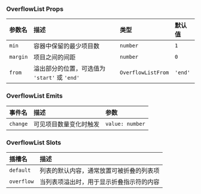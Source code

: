 ### OverflowList Props

| 参数名 | 描述 | 类型 | 默认值 |
| :--- | :--- | :--- | :--- |
| `min` | 容器中保留的最少项目数 | `number` | `1` |
| `margin` | 项目之间的间距 | `number` | `0` |
| `from` | 溢出部分的位置，可选值为 `'start'` 或 `'end'` | `OverflowListFrom` | `'end'` |

### OverflowList Emits

| 事件名 | 描述 | 参数 |
| :--- | :--- | :--- |
| `change` | 可见项目数量变化时触发 | `value: number` |

### OverflowList Slots

| 插槽名 | 描述 |
| :--- | :--- |
| `default` | 列表的默认内容，通常放置可被折叠的列表项 |
| `overflow` | 当列表项溢出时，用于显示折叠指示符的内容 |